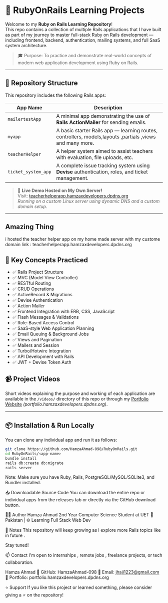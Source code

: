 # 🚀 RubyOnRails Learning Projects

Welcome to my **Ruby on Rails Learning Repository**!  
This repo contains a collection of multiple Rails applications that I have built as part of my journey to master full-stack Ruby on Rails development — including frontend, backend, authentication, mailing systems, and full SaaS system architecture.

> 🎓 Purpose: To practice and demonstrate real-world concepts of modern web application development using Ruby on Rails.

---

## 📁 Repository Structure

This repository includes the following Rails apps:

| App Name           | Description                                                                 |
|--------------------|-----------------------------------------------------------------------------|
| `mailertestApp`    | A minimal app demonstrating the use of **Rails ActionMailer** for sending emails. |
| `myapp`            | A basic starter Rails app — learning routes, controllers, models,layouts ,partials ,views and many more. |
| `teacherHelper`    | A helper system aimed to assist teachers with evaluation, file uploads, etc. |
| `ticket_system_app`| A complete issue tracking system using **Devise** authentication, roles, and ticket management. |

> 🚨 **Live Demo Hosted on My Own Server!**  
> Visit: [teacherhelperapp.hamzaxdevelopers.dpdns.org](http://teacherhelperapp.hamzaxdevelopers.dpdns.org)  
> _Running on a custom Linux server using dynamic DNS and a custom domain setup._

---
## Amazing Thing 
i hosted the teacher helper app on my home made server with my custome domain 
link : teacherhelperapp.hamzaxdevelopers.dpdns.org

## 🧠 Key Concepts Practiced

- ✅ Rails Project Structure
- ✅ MVC (Model View Controller)
- ✅ RESTful Routing
- ✅ CRUD Operations
- ✅ ActiveRecord & Migrations
- ✅ Devise Authentication
- ✅ Action Mailer
- ✅ Frontend Integration with ERB, CSS, JavaScript
- ✅ Flash Messages & Validations
- ✅ Role-Based Access Control
- ✅ SaaS-style Web Application Planning
- ✅ Email Queuing & Background Jobs
- ✅ Views and Pagination
- ✅ Mailers and Session
- ✅ Turbo/Hotwire Integration
- ✅ API Development with Rails
- ✅ JWT + Devise Token Auth

## 📹 Project Videos

Short videos explaining the purpose and working of each application are available in the `/videos/` directory of this repo or through my [Portfolio Website](#) *(portfolio.hamzaxdevelopers.dpdns.org)*.

---

## 📦 Installation & Run Locally

You can clone any individual app and run it as follows:

```bash
git clone https://github.com/HamzaAhmad-098/RubyOnRails.git
cd RubyOnRails/<app-name>
bundle install
rails db:create db:migrate
rails server
```
Note: Make sure you have Ruby, Rails, PostgreSQL/MySQL/SQLite3, and Bundler installed.

📥 Downloadable Source Code
You can download the entire repo or individual apps from the releases tab or directly via the GitHub download button.

🧑‍💻 Author
Hamza Ahmad
2nd Year Computer Science Student at UET
📍 Pakistan | 🌐 Learning Full Stack Web Dev

📌 Notes
This repository will keep growing as I explore more Rails topics like in future .

Stay tuned!

📫 Contact
I'm open to internships , remote jobs , freelance projects, or tech collaboration.

Hamza Ahmad
🔗 GitHub: HamzaAhmad-098
📧 Email: jhaji1223@gmail.com
🔗 Portfolio: portfolio.hamzaxdevelopers.dpdns.org

⭐️ Support
If you like this project or learned something, please consider giving a ⭐️ on the repository!
